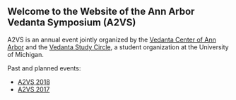 ## Welcome to the Website of the Ann Arbor Vedanta Symposium (A2VS)

A2VS is an annual event jointly organized by the [Vedanta Center of Ann Arbor](https://www.facebook.com/a2vedanta/) and the [Vedanta Study Circle](https://maizepages.umich.edu/organization/vsc), a student organization at the University of Michigan.

Past and planned events:

- [A2VS 2018](2018.html)
- [A2VS 2017](2017.html)

